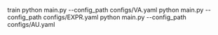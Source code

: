 train
python main.py --config_path configs/VA.yaml
python main.py --config_path configs/EXPR.yaml
python main.py --config_path configs/AU.yaml
